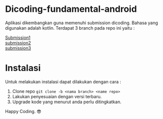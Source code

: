 # Dicoding-fundamental-android
Aplikasi dikembangkan guna memenuhi submission dicoding. Bahasa yang digunakan adalah kotlin. Terdapat 3 branch pada repo ini yaitu :

[Submission1](https://github.com/Dendi6/Submission-belajar-fundamental-android-dicoding/tree/submission1)<br>
[submission2](https://github.com/Dendi6/Submission-belajar-fundamental-android-dicoding/tree/submission2)<br>
[submission3](https://github.com/Dendi6/Submission-belajar-fundamental-android-dicoding/tree/submission3)

# Instalasi 
Untuk melakukan instalasi dapat dilakukan dengan cara :
1. Clone repo `git clone -b <nama branch> <name repo>`
2. Lakukan penyesuaian dengan versi terbaru. 
3. Upgrade kode yang menurut anda perlu ditingkatkan. 

Happy Coding. 😎
